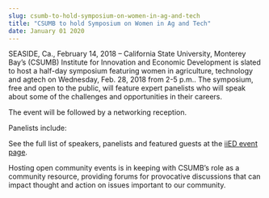 ```yaml
---
slug: csumb-to-hold-symposium-on-women-in-ag-and-tech
title: "CSUMB to hold Symposium on Women in Ag and Tech"
date: January 01 2020
---
```


<p>SEASIDE, Ca., February 14, 2018 – California State University, Monterey Bay’s (CSUMB) Institute for Innovation and Economic Development is slated to host a half-day symposium featuring women in agriculture, technology and agtech on Wednesday, Feb. 28, 2018 from 2-5 p.m.. The symposium, free and open to the public, will feature expert panelists who will speak about some of the challenges and opportunities in their careers.</p><p>The event will be followed by a networking reception.</p><p>Panelists include:</p><p>See the full list of speakers, panelists and featured guests at the <a href="https://csumb.edu/iied/iied-events-calendar/women-ag-and-tech-entrepreneurship-forum">iiED event page</a>.</p><p>Hosting open community events is in keeping with CSUMB’s role as a community resource, providing forums for provocative discussions that can impact thought and action on issues important to our community.</p>
